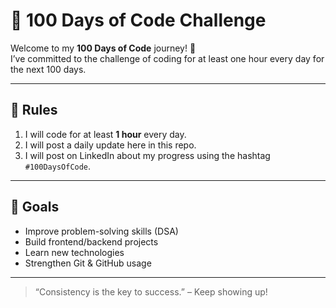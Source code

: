 # 💯 100 Days of Code Challenge

Welcome to my **100 Days of Code** journey! 🚀  
I’ve committed to the challenge of coding for at least one hour every day for the next 100 days.

---

## 📖 Rules

1. I will code for at least **1 hour** every day.
2. I will post a daily update here in this repo.
3. I will post on LinkedIn about my progress using the hashtag `#100DaysOfCode`.

---

## 📌 Goals

- Improve problem-solving skills (DSA)
- Build frontend/backend projects
- Learn new technologies
- Strengthen Git & GitHub usage

---


> “Consistency is the key to success.” – Keep showing up!

